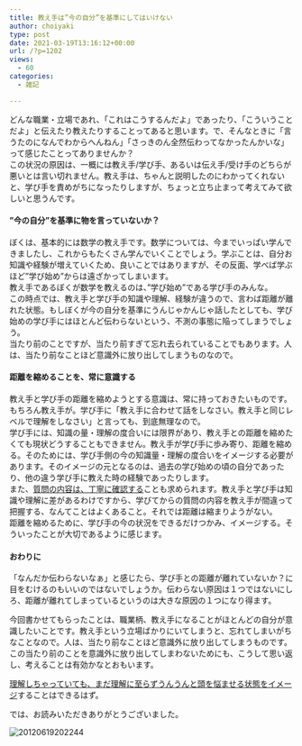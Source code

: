 ```yaml
---
title: 教え手は”今の自分”を基準にしてはいけない
author: choiyaki
type: post
date: 2021-03-19T13:16:12+00:00
url: /?p=1202
views:
  - 60
categories:
  - 雑記

---
```

どんな職業・立場であれ、「これはこうするんだよ」であったり、「こういうことだよ」と伝えたり教えたりすることってあると思います。で、そんなときに「言うたのになんでわからへんねん」「さっきのん全然伝わってなかったんかいな」って感じたことってありませんか？  
この状況の原因は、一概には教え手/学び手、あるいは伝え手/受け手のどちらが悪いとは言い切れません。教え手は、ちゃんと説明したのにわかってくれないと、学び手を責めがちになったりしますが、ちょっと立ち止まって考えてみて欲しいと思うんです。

#### ”今の自分”を基準に物を言っていないか？

ぼくは、基本的には数学の教え手です。数学については、今までいっぱい学んできましたし、これからもたくさん学んでいくことでしょう。学ぶことは、自分お知識や経験が増えていくため、良いことではありますが、その反面、学べば学ぶほど”学び始め”からは遠ざかってしまいます。  
教え手であるぼくが数学を教えるのは、”学び始め”である学び手のみんな。  
この時点では、教え手と学び手の知識や理解、経験が違うので、言わば距離が離れた状態。もしぼくが今の自分を基準にうんじゃかんじゃ話したとしても、学び始めの学び手にはほとんど伝わらないという、不測の事態に陥ってしまうでしょう。  
当たり前のことですが、当たり前すぎて忘れ去られていることでもあります。人は、当たり前なことほど意識外に放り出してしまうものなので。

#### 距離を縮めることを、常に意識する

教え手と学び手の距離を縮めようとする意識は、常に持っておきたいものです。もちろん教え手が。学び手に「教え手に合わせて話をしなさい。教え手と同じレベルで理解をしなさい」と言っても、到底無理なので。  
学び手には、知識の量・理解の度合いには限界があり、教え手との距離を縮めたくても現状どうすることもできません。教え手が学び手に歩み寄り、距離を縮める。そのためには、学び手側の今の知識量・理解の度合いをイメージする必要があります。そのイメージの元となるのは、過去の学び始めの頃の自分であったり、他の違う学び手に教えた時の経験であったりします。  
また、[質問の内容は、丁寧に確認する][1]ことも求められます。教え手と学び手は知識や理解に差があるわけですから、学びてからの質問の内容を教え手が間違って把握する、なんてことはよくあること。それでは距離は縮まりようがない。  
距離を縮めるために、学び手の今の状況をできるだけつかみ、イメージする。そういったことが大切であるように感じます。

#### おわりに

「なんだか伝わらないなぁ」と感じたら、学び手との距離が離れていないか？に目をむけるのもいいのではないでしょうか。伝わらない原因は１つではないにしろ、距離が離れてしまっているというのは大きな原因の１つになり得ます。

今回書かせてもらったことは、職業柄、教え手になることがほとんどの自分が意識したいことです。教え手という立場ばかりにいてしまうと、忘れてしまいがちなことなので。人は、当たり前なことほど意識外に放り出してしまうものです。この当たり前のことを意識外に放り出してしまわないためにも、こうして思い返し、考えることは有効かなとおもいます。

[理解しちゃっていても、まだ理解に至らずうんうんと頭を悩ませる状態をイメージ][2]することはできるはず。

では、お読みいただきありがとうございました。

<img src="https://i0.wp.com/farm6.staticflickr.com/5200/7400719410_7d62c345d5.jpg?w=660" alt="20120619202244" data-recalc-dims="1" />

 [1]: https://publish.obsidian.md/choiyaki/Published/%E8%B3%AA%E5%95%8F%E3%81%AE%E5%86%85%E5%AE%B9%E3%81%AF%E3%80%81%E4%B8%81%E5%AF%A7%E3%81%AB%E7%A2%BA%E8%AA%8D%E3%81%99%E3%82%8B
 [2]: https://choiyaki.com/?p=781